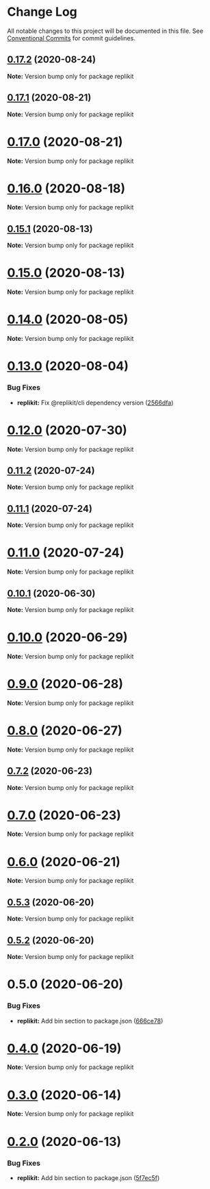 # Change Log

All notable changes to this project will be documented in this file.
See [Conventional Commits](https://conventionalcommits.org) for commit guidelines.

## [0.17.2](https://github.com/Exeteres/Replikit/compare/v0.17.1...v0.17.2) (2020-08-24)

**Note:** Version bump only for package replikit





## [0.17.1](https://github.com/Exeteres/Replikit/compare/v0.17.0...v0.17.1) (2020-08-21)

**Note:** Version bump only for package replikit





# [0.17.0](https://github.com/Exeteres/Replikit/compare/v0.16.0...v0.17.0) (2020-08-21)

**Note:** Version bump only for package replikit





# [0.16.0](https://github.com/Exeteres/Replikit/compare/v0.15.1...v0.16.0) (2020-08-18)

**Note:** Version bump only for package replikit





## [0.15.1](https://github.com/Exeteres/Replikit/compare/v0.15.0...v0.15.1) (2020-08-13)

**Note:** Version bump only for package replikit





# [0.15.0](https://github.com/Exeteres/Replikit/compare/v0.14.0...v0.15.0) (2020-08-13)

**Note:** Version bump only for package replikit





# [0.14.0](https://github.com/Exeteres/Replikit/compare/v0.13.0...v0.14.0) (2020-08-05)

**Note:** Version bump only for package replikit





# [0.13.0](https://github.com/Exeteres/Replikit/compare/v0.12.1...v0.13.0) (2020-08-04)


### Bug Fixes

* **replikit:** Fix @replikit/cli dependency version ([2566dfa](https://github.com/Exeteres/Replikit/commit/2566dfa37e12dd6823c1c35dd2e3d17f2cd9ecc4))





# [0.12.0](https://github.com/Exeteres/Replikit/compare/v0.11.2...v0.12.0) (2020-07-30)

**Note:** Version bump only for package replikit





## [0.11.2](https://github.com/Exeteres/Replikit/compare/v0.11.1...v0.11.2) (2020-07-24)

**Note:** Version bump only for package replikit





## [0.11.1](https://github.com/Exeteres/Replikit/compare/v0.11.0...v0.11.1) (2020-07-24)

**Note:** Version bump only for package replikit






# [0.11.0](https://github.com/Exeteres/Replikit/compare/v0.10.1...v0.11.0) (2020-07-24)

**Note:** Version bump only for package replikit





## [0.10.1](https://github.com/Exeteres/Replikit/compare/v0.10.0...v0.10.1) (2020-06-30)

**Note:** Version bump only for package replikit






# [0.10.0](https://github.com/Exeteres/Replikit/compare/v0.9.0...v0.10.0) (2020-06-29)

**Note:** Version bump only for package replikit





# [0.9.0](https://github.com/Exeteres/Replikit/compare/v0.8.0...v0.9.0) (2020-06-28)

**Note:** Version bump only for package replikit





# [0.8.0](https://github.com/Exeteres/Replikit/compare/v0.7.2...v0.8.0) (2020-06-27)

**Note:** Version bump only for package replikit





## [0.7.2](https://github.com/Exeteres/Replikit/compare/v0.7.1...v0.7.2) (2020-06-23)

**Note:** Version bump only for package replikit





# [0.7.0](https://github.com/Exeteres/Replikit/compare/v0.6.0...v0.7.0) (2020-06-23)

**Note:** Version bump only for package replikit





# [0.6.0](https://github.com/Exeteres/Replikit/compare/v0.5.3...v0.6.0) (2020-06-21)

**Note:** Version bump only for package replikit





## [0.5.3](https://github.com/Exeteres/Replikit/compare/v0.5.2...v0.5.3) (2020-06-20)

**Note:** Version bump only for package replikit





## [0.5.2](https://github.com/Exeteres/Replikit/compare/v0.5.1...v0.5.2) (2020-06-20)

**Note:** Version bump only for package replikit





# 0.5.0 (2020-06-20)


### Bug Fixes

* **replikit:** Add bin section to package.json ([666ce78](https://github.com/Exeteres/Replikit/commit/666ce7866c37fb680f737663f04b358bf2b6ce3f))






# [0.4.0](https://github.com/Exeteres/Replikit/compare/v0.3.0...v0.4.0) (2020-06-19)

**Note:** Version bump only for package replikit





# [0.3.0](https://github.com/Exeteres/Replikit/compare/v0.2.0...v0.3.0) (2020-06-14)

**Note:** Version bump only for package replikit





# [0.2.0](https://github.com/Exeteres/Replikit/compare/v0.1.0...v0.2.0) (2020-06-13)


### Bug Fixes

* **replikit:** Add bin section to package.json ([5f7ec5f](https://github.com/Exeteres/Replikit/commit/5f7ec5f6efe0ca4c528be7a9484c2fab9e095728))
